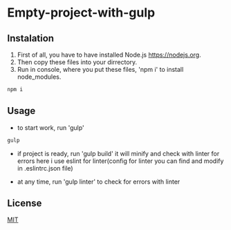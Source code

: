 # Empty-project-with-gulp

## Instalation 

1. First of all, you have to have installed Node.js https://nodejs.org.
2. Then copy these files into your dirrectory.
3. Run in console, where you put these files, 'npm i' to install node_modules.
```cmd
npm i
```

## Usage 

- to start work, run 'gulp'
```cmd
gulp
```
- if project is ready, run 'gulp build'
it will minify and check with linter for errors
here i use eslint for linter(config for linter you can find and modify in .eslintrc.json file)

- at any time, run 'gulp linter' to check for errors with linter

## License
[MIT](https://choosealicense.com/licenses/mit/)
